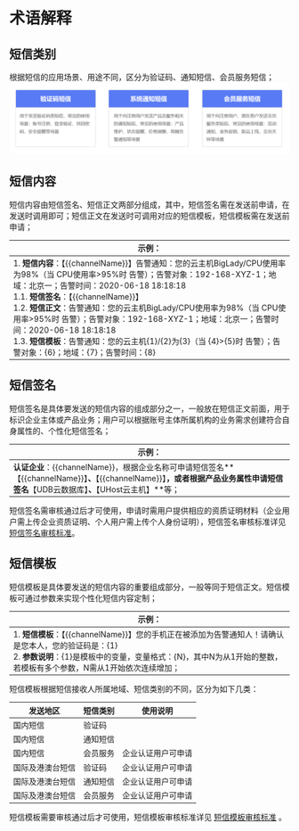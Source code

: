 # 术语解释



## 短信类别

根据短信的应用场景、用途不同，区分为验证码、通知短信、会员服务短信；
![](../images/guide/短信服务usms_短信类别_210204.png)

## 短信内容

短信内容由短信签名、短信正文两部分组成，其中，短信签名需在发送前申请，在发送时调用即可；短信正文在发送时可调用对应的短信模板，短信模板需在发送前申请；

| 示例：                                                       |
| ------------------------------------------------------------ |
| 1. **短信内容**：【{{channelName}}】告警通知：您的云主机BigLady/CPU使用率为98%（当 CPU使用率>95%时 告警）；告警对象：192-168-XYZ-1；地域：北京一；告警时间：2020-06-18 18:18:18<br>1.1. **短信签名**：【{{channelName}}】<br>1.2. **短信正文**：告警通知：您的云主机BigLady/CPU使用率为98%（当 CPU使用率>95%时 告警）；告警对象：192-168-XYZ-1；地域：北京一；告警时间：2020-06-18 18:18:18<br>1.3. **短信模板**：告警通知：您的云主机{1}/{2}为{3}（当 {4}>{5}时 告警）；告警对象：{6}；地域：{7}；告警时间：{8} |



## 短信签名

短信签名是具体要发送的短信内容的组成部分之一，一般放在短信正文前面，用于标识企业主体或产品业务；用户可以根据账号主体所属机构的业务需求创建符合自身属性的、个性化短信签名；

| 示例：                                                                                                     |
| ------------------------------------------------------------------------------------------------------- |
| **认证企业**：{{channelName}}，根据企业名称可申请短信签名**【{{channelName}}】**、**【{{channelName}}】**，或者根据产品业务属性申请短信签名**【UDB云数据库】**、**【UHost云主机】**等； |

短信签名需审核通过后才可使用，申请时需用户提供相应的资质证明材料（企业用户需上传企业资质证明、个人用户需上传个人身份证明），短信签名审核标准详见
[短信签名审核标准](/usms/introduction/2005/2103)。



## 短信模板

短信模板是具体要发送的短信内容的重要组成部分，一般等同于短信正文。短信模板可通过参数来实现个性化短信内容定制；

| 示例：                                                       |
| ------------------------------------------------------------ |
| 1. **短信模板**：【{{channelName}}】您的手机正在被添加为告警通知人！请确认是您本人，您的验证码是：{1} <br>2. **参数说明**：{1}是模板中的变量，变量格式：{N}，其中N为从1开始的整数，若模板有多个参数，N需从1开始依次连续增加； |

短信模板根据短信接收人所属地域、短信类别的不同，区分为如下几类：

| 发送地区         | 短信类别 | **使用说明**       |
| ---------------- | -------- | ------------------ |
| 国内短信         | 验证码   |                    |
| 国内短信         | 通知短信 |                    |
| 国内短信         | 会员服务 | 企业认证用户可申请 |
| 国际及港澳台短信 | 验证码   | 企业认证用户可申请 |
| 国际及港澳台短信 | 通知短信 | 企业认证用户可申请 |
| 国际及港澳台短信 | 会员服务 | 企业认证用户可申请 |

短信模板需要审核通过后才可使用，短信模板审核标准详见 [短信模板审核标准](/usms/introduction/2005/2105) 。